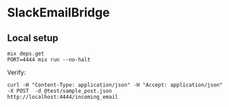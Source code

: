 # SlackEmailBridge

## Local setup

```
mix deps.get
PORT=4444 mix run --no-halt
```

Verify:

```
curl -H "Content-Type: application/json" -H "Accept: application/json" -X POST  -d @test/sample_post.json http://localhost:4444/incoming_email
```

